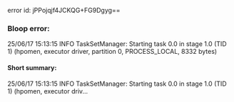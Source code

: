 error id: jPPojqjf4JCKQG+FG9Dgyg==
### Bloop error:

25/06/17 15:13:15 INFO TaskSetManager: Starting task 0.0 in stage 1.0 (TID 1) (hpomen, executor driver, partition 0, PROCESS_LOCAL, 8332 bytes)
#### Short summary: 

25/06/17 15:13:15 INFO TaskSetManager: Starting task 0.0 in stage 1.0 (TID 1) (hpomen, executor driv...